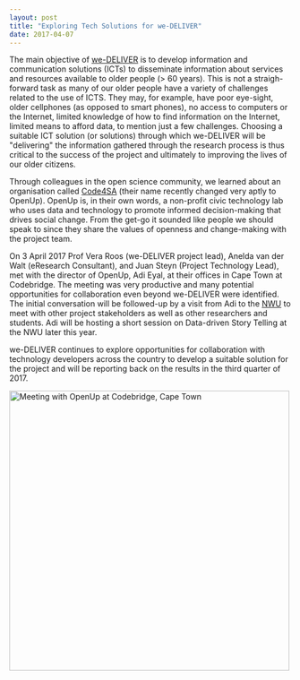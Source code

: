 ```yaml
---
layout: post
title: "Exploring Tech Solutions for we-DELIVER"
date: 2017-04-07
---
```


The main objective of [we-DELIVER](http://we-deliver.github.io) is to develop information and communication solutions (ICTs) to disseminate information about services and resources available to older people (> 60 years). This is not a straigh-forward task as many of our older people have a variety of challenges related to the use of ICTS. They may, for example, have poor eye-sight, older cellphones (as opposed to smart phones), no access to computers or the Internet, limited knowledge of how to find information on the Internet, limited means to afford data, to mention just a few challenges. Choosing a suitable ICT solution (or solutions) through which we-DELIVER will be "delivering" the information gathered through the research process is thus critical to the success of the project and ultimately to improving the lives of our older citizens.

Through colleagues in the open science community, we learned about an organisation called [Code4SA](http://code4sa.org/) (their name recently changed very aptly to OpenUp). OpenUp is, in their own words, a non-profit civic technology lab who uses data and technology to promote informed decision-making that drives social change. From the get-go it sounded like people we should speak to since they share the values of openness and change-making with the project team.

On 3 April 2017 Prof Vera Roos (we-DELIVER project lead), Anelda van der Walt (eResearch Consultant), and Juan Steyn (Project Technology Lead), met with the director of OpenUp, Adi Eyal, at their offices in Cape Town at Codebridge. The meeting was very productive and many potential opportunities for collaboration even beyond we-DELIVER were identified. The initial conversation will be followed-up by a visit from Adi to the [NWU](www.nwu.ac.za) to meet with other project stakeholders as well as other researchers and students. Adi will be hosting a short session on Data-driven Story Telling at the NWU later this year. 

we-DELIVER continues to explore opportunities for collaboration with technology developers across the country to develop a suitable solution for the project and will be reporting back on the results in the third quarter of 2017.

<img src="{{ site.url}}/assets/OpenUp.jpg" height="500" alt="Meeting with OpenUp at Codebridge, Cape Town">


</div>
